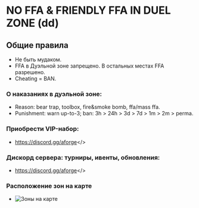 # **NO FFA & FRIENDLY FFA IN DUEL ZONE (dd)**

## **Общие правила**
- Не быть мудаком.
- FFA в Дуэльной зоне запрещено. В остальных местах FFA разрешено.
- Cheating = BAN.

### **О наказаниях в дуэльной зоне:**
- Reason: bear trap, toolbox, fire&smoke bomb, ffa/mass ffa.
- Punishment: warn up-to-3; ban: 3h > 24h > 3d > 7d > 1m > 2m > perma.

### Приобрести VIP-набор:
- <a id="Перейти в дискорд сообщества">https://discord.gg/aforge</>

### Дискорд сервера: турниры, ивенты, обновления:
- <a id="Adamantium FORGE">https://discord.gg/aforge</>

### Расположение зон на карте
- ![Зоны на карте](https://imgur.com/9MT9zrF)
